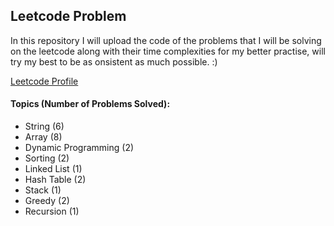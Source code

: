 
## Leetcode Problem

In this repository I will upload the code of the problems that I will be solving on the leetcode along with their time complexities for my better practise, will try my best to be as onsistent as much possible. :)

<a href="https://leetcode.com/prabhxs/">Leetcode Profile </a>

#### Topics (Number of Problems Solved):
- String (6)
- Array (8)
- Dynamic Programming (2)
- Sorting (2)
- Linked List (1)
- Hash Table (2)
- Stack (1)
- Greedy (2)
- Recursion (1)
